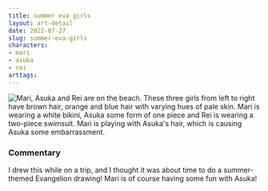 ```yaml
---
title: summer eva girls
layout: art-detail
date: 2022-07-27
slug: summer-eva-girls
characters:
- mari
- asuka
- rei
arttags:
---
```

![
Mari, Asuka and Rei are on the beach. These three girls from left to right have brown hair, orange and blue hair with varying hues of pale skin. Mari is wearing a white bikini, Asuka some form of one piece and Rei is wearing a two-piece swimsuit. Mari is playing with Asuka's hair, which is causing Asuka some embarrassment.
](/art/summer-eva-girls.webp)
### Commentary

I drew this while on a trip, and I thought it was about time to do a summer-themed Evangelion drawing! Mari is of course having some fun with Asuka!

